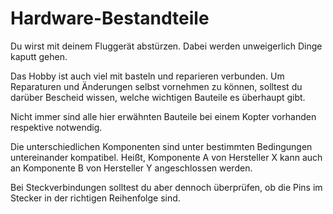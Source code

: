 # Hardware-Bestandteile

Du wirst mit deinem Fluggerät abstürzen. Dabei werden unweigerlich Dinge kaputt gehen.

Das Hobby ist auch viel mit basteln und reparieren verbunden. Um Reparaturen und Änderungen selbst vornehmen zu können, solltest du darüber Bescheid wissen, welche wichtigen Bauteile es überhaupt gibt.

Nicht immer sind alle hier erwähnten Bauteile bei einem Kopter vorhanden respektive notwendig.

Die unterschiedlichen Komponenten sind unter bestimmten Bedingungen untereinander kompatibel. Heißt, Komponente A von Hersteller X kann auch an Komponente B von Hersteller Y angeschlossen werden.

Bei Steckverbindungen solltest du aber dennoch überprüfen, ob die Pins im Stecker in der richtigen Reihenfolge sind.
